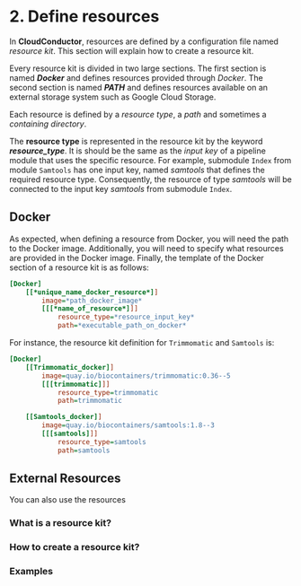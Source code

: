 # 2. Define resources

In **CloudConductor**, resources are defined by a configuration file named *resource kit*.
This section will explain how to create a resource kit.

Every resource kit is divided in two large sections.
The first section is named ***Docker*** and defines resources provided through *Docker*.
The second section is named ***PATH*** and defines resources available on an external storage system such as Google Cloud Storage.

Each resource is defined by a *resource type*, a *path* and sometimes a *containing directory*.

The **resource type** is represented in the resource kit by the keyword ***resource_type***. It is  should be the same as the *input key* of a pipeline module that uses the specific resource.
For example, submodule `Index` from module `Samtools` has one input key, named *samtools* that defines the required resource type.
Consequently, the resource of type *samtools* will be connected to the input key *samtools* from submodule `Index`.

## Docker

As expected, when defining a resource from Docker, you will need the path to the Docker image.
Additionally, you will need to specify what resources are provided in the Docker image. 
Finally, the template of the Docker section of a resource kit is as follows:

```ini
[Docker]
    [[*unique_name_docker_resource*]]
        image=*path_docker_image*
        [[[*name_of_resource*]]]
            resource_type=*resource_input_key*
            path=*executable_path_on_docker*
```

For instance, the resource kit definition for `Trimmomatic` and `Samtools` is:

```ini
[Docker]
    [[Trimmomatic_docker]]
        image=quay.io/biocontainers/trimmomatic:0.36--5
        [[[trimmomatic]]]
            resource_type=trimmomatic
            path=trimmomatic

    [[Samtools_docker]]
        image=quay.io/biocontainers/samtools:1.8--3
        [[[samtools]]]
            resource_type=samtools
            path=samtools
```

## External Resources

You can also use the resources 

### What is a resource kit?

### How to create a resource kit?

### Examples